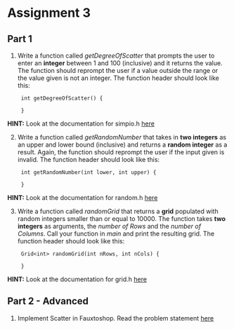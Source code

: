# Assignment 3

## Part 1

1. Write a function called *getDegreeOfScatter* that prompts the user to enter an **integer** between 1 and 100 (inclusive) and it returns the value. The function should reprompt the user if a value outside the range or the value given is not an integer. The function header should look like this:

        int getDegreeOfScatter() {
        
        }
**HINT:** Look at the documentation for simpio.h [here](http://stanford.edu/~stepp/cppdoc/simpio.html)
        
2. Write a function called *getRandomNumber* that takes in **two integers** as an upper and lower bound (inclusive) and returns a **random integer** as a result. Again, the function should reprompt the user if the input given is invalid.
The function header should look like this:

        int getRandomNumber(int lower, int upper) {
        
        }

**HINT:** Look at the documentation for random.h [here](http://stanford.edu/~stepp/cppdoc/random.html)

3. Write a function called *randomGrid* that returns a **grid** populated with random integers smaller than or equal to 10000. The function takes **two integers** as arguments, the *number of Rows* and the *number of Columns*. Call your function in *main* and print the resulting grid. The function header should look like this:

        Grid<int> randomGrid(int nRows, int nCols) {
        
        }

**HINT:** Look at the documentation for grid.h [here](http://stanford.edu/~stepp/cppdoc/Grid-class.html)

## Part 2 - Advanced

1. Implement Scatter in Fauxtoshop. Read the problem statement [here](https://github.com/cadtexas/fa17-cplusplus/blob/master/workshops/workshop4/Fauxtoshop.pdf)
 
